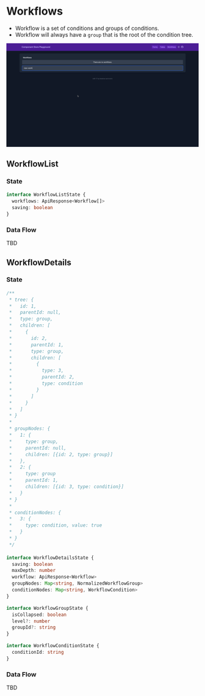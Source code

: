 # Workflows

- Workflow is a set of conditions and groups of conditions.
- Workflow will always have a `group` that is the root of the condition tree.

![demo](../../../../../assets/workflow.gif)

## WorkflowList

### State

```ts
interface WorkflowListState {
  workflows: ApiResponse<Workflow[]>
  saving: boolean
}
```

### Data Flow

TBD

## WorkflowDetails

### State

```ts
/**
 * tree: {
 *   id: 1,
 *   parentId: null,
 *   type: group,
 *   children: [
 *     {
 *       id: 2,
 *       parentId: 1,
 *       type: group,
 *       children: [
 *         {
 *           type: 3,
 *           parentId: 2,
 *           type: condition
 *         }
 *       ]
 *     }
 *   ]
 * }
 *
 * groupNodes: {
 *   1: {
 *     type: group,
 *     parentId: null,
 *     children: [{id: 2, type: group}]
 *   },
 *   2: {
 *     type: group
 *     parentId: 1,
 *     children: [{id: 3, type: condition}]
 *   }
 * }
 *
 * conditionNodes: {
 *   3: {
 *     type: condition, value: true
 *   }
 * }
 */

interface WorkflowDetailsState {
  saving: boolean
  maxDepth: number
  workflow: ApiResponse<Workflow>
  groupNodes: Map<string, NormalizedWorkflowGroup>
  conditionNodes: Map<string, WorkflowCondition>
}
```

```ts
interface WorkflowGroupState {
  isCollapsed: boolean
  level?: number
  groupId?: string
}
```

```ts
interface WorkflowConditionState {
  conditionId: string
}
```

### Data Flow

TBD
